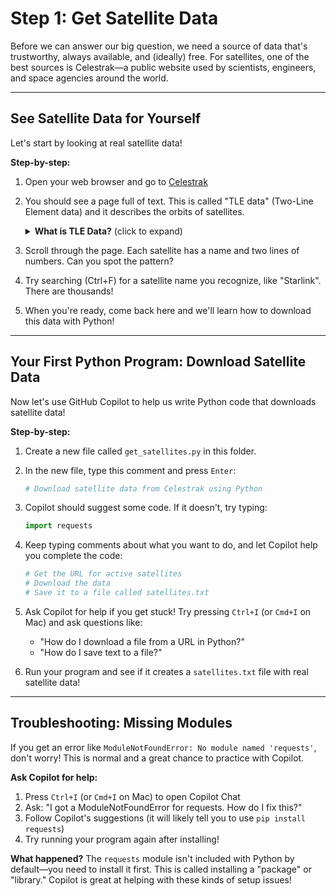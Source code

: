 
# Step 1: Get Satellite Data


Before we can answer our big question, we need a source of data that's trustworthy, always available, and (ideally) free. For satellites, one of the best sources is Celestrak—a public website used by scientists, engineers, and space agencies around the world.

---

## See Satellite Data for Yourself

Let's start by looking at real satellite data!

**Step-by-step:**
1. Open your web browser and go to [Celestrak](https://celestrak.org/NORAD/elements/gp.php?GROUP=active&FORMAT=tle)
2. You should see a page full of text. This is called "TLE data"  (Two-Line Element data) and it describes the orbits of satellites.
    <details>
    <summary><strong>What is TLE Data?</strong> (click to expand)</summary>

    When you look at the Celestrak page, you'll see blocks of text like this:

    ```
    ISS (ZARYA)
    1 25544U 98067A   23345.12345678  .00001234  00000-0  12345-4 0  9991
    2 25544  51.6416  21.1234 0001234 123.4567 234.5678 15.54321098765432
    ```

    - The first line is the satellite's name (like "ISS (ZARYA)").
    - The next two lines are the "Two-Line Element" (TLE) data. These numbers describe the satellite's orbit—like its path, speed, and position in space.

    **Visual Guide:**

    | Line | What it means       |
    |------|---------------------|
    | 1    | Satellite name      |
    | 2    | Orbit info (part 1) |
    | 3    | Orbit info (part 2) |

    You don't need to understand all the numbers yet—just know that this is the data we'll use to find satellites!

    </details>


3. Scroll through the page. Each satellite has a name and two lines of numbers. Can you spot the pattern?
4. Try searching (Ctrl+F) for a satellite name you recognize, like "Starlink". There are thousands!
5. When you're ready, come back here and we'll learn how to download this data with Python!

---

## Your First Python Program: Download Satellite Data

Now let's use GitHub Copilot to help us write Python code that downloads satellite data!

**Step-by-step:**

1. Create a new file called `get_satellites.py` in this folder.

2. In the new file, type this comment and press `Enter`:
   ```python
   # Download satellite data from Celestrak using Python
   ```

3. Copilot should suggest some code. If it doesn't, try typing:
   ```python
   import requests
   ```

4. Keep typing comments about what you want to do, and let Copilot help you complete the code:
   ```python
   # Get the URL for active satellites
   # Download the data
   # Save it to a file called satellites.txt
   ```

5. Ask Copilot for help if you get stuck! Try pressing `Ctrl+I` (or `Cmd+I` on Mac) and ask questions like:
   - "How do I download a file from a URL in Python?"
   - "How do I save text to a file?"

6. Run your program and see if it creates a `satellites.txt` file with real satellite data!

---

## Troubleshooting: Missing Modules

If you get an error like `ModuleNotFoundError: No module named 'requests'`, don't worry! This is normal and a great chance to practice with Copilot.

**Ask Copilot for help:**
1. Press `Ctrl+I` (or `Cmd+I` on Mac) to open Copilot Chat
2. Ask: "I got a ModuleNotFoundError for requests. How do I fix this?"
3. Follow Copilot's suggestions (it will likely tell you to use `pip install requests`)
4. Try running your program again after installing!

**What happened?** The `requests` module isn't included with Python by default—you need to install it first. This is called installing a "package" or "library." Copilot is great at helping with these kinds of setup issues!